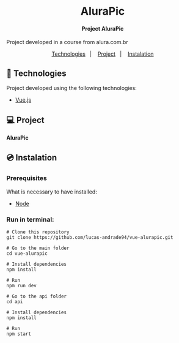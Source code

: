 <h1 align="center">
    AluraPic
</h1>

<h4 align="center">
  	Project AluraPic
</h4>

<p>Project developed in a course from alura.com.br</p>

<p align="center">
	<a href="#-technologies">Technologies</a>&nbsp;&nbsp;&nbsp;|&nbsp;&nbsp;&nbsp;
	<a href="#-project">Project</a>&nbsp;&nbsp;&nbsp;|&nbsp;&nbsp;&nbsp;
	<a href="#-instalation">Instalation</a>
</p>


## 🤖 Technologies
Project developed using the following technologies:

- [Vue.js](https://vuejs.org/)


## 💻 Project
**AluraPic**


## 💿 Instalation
### Prerequisites
What is necessary to have installed:
- [Node](https://nodejs.org/en/download/)


### Run in terminal:
```
# Clone this repository
git clone https://github.com/lucas-andrade94/vue-alurapic.git

# Go to the main folder
cd vue-alurapic

# Install dependencies
npm install

# Run
npm run dev

# Go to the api folder
cd api

# Install dependencies
npm install

# Run
npm start
```
